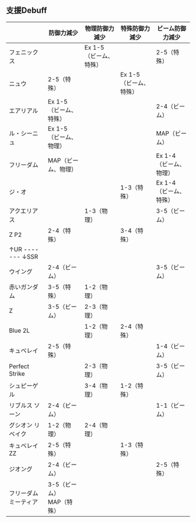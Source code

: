 ## 支援Debuff

|                  | 防御力減少               | 物理防御力減少        | 特殊防御力減少        | ビーム防御力減少       |
| ---------------- | ------------------- | -------------- | -------------- | -------------- |
| フェニックス           |                     | Ex 1-5（ビーム、特殊） |                | 2-5（特殊）        |
| ニュウ              | 2-5（特殊）             |                | Ex 1-5（ビーム、特殊） |                |
| エアリアル            | Ex 1-5（ビーム、特殊）      |                |                | 2-4（ビーム）       |
| ル・シーニュ           | Ex 1-5（ビーム、物理）      |                |                | MAP（ビーム）       |
| フリーダム            | MAP（ビーム、物理）         |                |                | Ex 1-4（ビーム、物理） |
| ジ・オ              |                     |                | 1-3（特殊）        | Ex 1-4（ビーム、特殊） |
| アクエリアス           |                     | 1-3（物理）        |                | 3-5（ビーム）       |
| Z P2             | 2-4（特殊）             |                | 3-4（特殊）        |                |
| ↑UR ------- ↓SSR |                     |                |                |                |
| ウイング             | 2-4（ビーム）            |                |                | 3-5（ビーム）       |
| 赤いガンダム           | 3-5（特殊）             | 1-2（物理）        |                |                |
| Z                | 3-5（ビーム）            | 2-3（物理）        |                |                |
| Blue 2L          |                     | 1-2（物理）        | 2-4（特殊）        |                |
| キュベレイ            | 2-5（特殊）             |                |                | 1-4（ビーム）       |
| Perfect Strike   |                     | 2-3（物理）        |                | 3-5（ビーム）       |
| シュピーゲル           |                     | 3-4（物理）        | 1-2（特殊）        |                |
| リブルス ソーン         | 2-4（ビーム）            |                |                | 1-1（ビーム）       |
| グシオン リベイク        | 1-2（物理）             | 2-4（物理）        |                |                |
| キュベレイZZ          | 2-5（特殊）             |                | 1-3（特殊）        |                |
| ジオング             | 2-4（ビーム）            |                |                | 2-5（特殊）        |
| フリーダム<br>ミーティア   | 3-5（ビーム）<br>MAP（特殊） |                |                |                |
